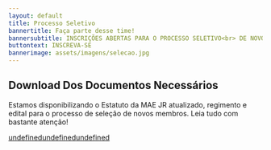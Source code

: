 ```yaml
---
layout: default
title: Processo Seletivo
bannertitle: Faça parte desse time!
bannersubtitle: INSCRIÇÕES ABERTAS PARA O PROCESSO SELETIVO<br> DE NOVOS MEMBROS
buttontext: INSCREVA-SE
bannerimage: assets/imagens/selecao.jpg
---
```

<section class="bloco" id="Download Dos Documentos Necessários"><h2>Download Dos Documentos Necessários</h2><p>Estamos disponibilizando o Estatuto da MAE JR atualizado, regimento e edital para o processo de seleção de novos membros. Leia tudo com bastante atenção!</p> </section>

<section class="bloco"><a class="url-pdf" href="http://google.com">undefined</a><a class="url-pdf" href="http://google.com">undefined</a><a class="url-pdf" href="http://google.com">undefined</a></section>